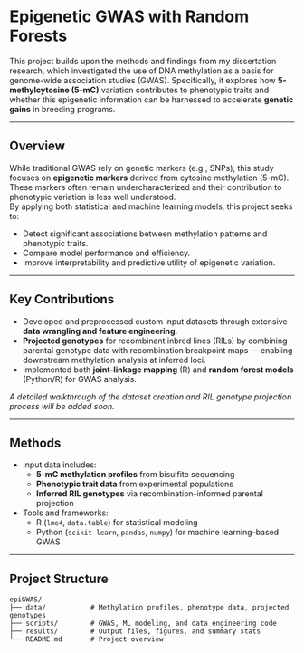 # Epigenetic GWAS with Random Forests

This project builds upon the methods and findings from my dissertation research, which investigated the use of DNA methylation as a basis for genome-wide association studies (GWAS). Specifically, it explores how **5-methylcytosine (5-mC)** variation contributes to phenotypic traits and whether this epigenetic information can be harnessed to accelerate **genetic gains** in breeding programs.

---

## Overview

While traditional GWAS rely on genetic markers (e.g., SNPs), this study focuses on **epigenetic markers** derived from cytosine methylation (5-mC).  
These markers often remain undercharacterized and their contribution to phenotypic variation is less well understood.  
By applying both statistical and machine learning models, this project seeks to:

- Detect significant associations between methylation patterns and phenotypic traits.
- Compare model performance and efficiency.
- Improve interpretability and predictive utility of epigenetic variation.

---

## Key Contributions

- Developed and preprocessed custom input datasets through extensive **data wrangling and feature engineering**.
- **Projected genotypes** for recombinant inbred lines (RILs) by combining parental genotype data with recombination breakpoint maps — enabling downstream methylation analysis at inferred loci.
- Implemented both **joint-linkage mapping** (R) and **random forest models** (Python/R) for GWAS analysis.

*A detailed walkthrough of the dataset creation and RIL genotype projection process will be added soon.*

---

## Methods

- Input data includes:
  - **5-mC methylation profiles** from bisulfite sequencing
  - **Phenotypic trait data** from experimental populations
  - **Inferred RIL genotypes** via recombination-informed parental projection
- Tools and frameworks:
  - R (`lme4`, `data.table`) for statistical modeling
  - Python (`scikit-learn`, `pandas`, `numpy`) for machine learning-based GWAS

---

## Project Structure

```text
epiGWAS/
├── data/           # Methylation profiles, phenotype data, projected genotypes
├── scripts/        # GWAS, ML modeling, and data engineering code
├── results/        # Output files, figures, and summary stats
└── README.md       # Project overview

